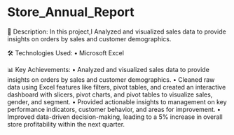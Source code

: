 # Store_Annual_Report

📝 Description: In this project,I Analyzed and visualized sales data to provide insights on orders by sales and customer demographics.

🛠️ Technologies Used: • Microsoft Excel

📊 Key Achievements: 
• Analyzed and visualized sales data to provide insights on orders by sales and customer demographics.
• Cleaned raw data using Excel features like filters, pivot tables, and created an interactive dashboard with slicers, pivot charts, and pivot tables to visualize sales, gender, and segment.
• Provided actionable insights to management on key performance indicators, customer behavior, and areas for improvement.
• Improved data-driven decision-making, leading to a 5% increase in overall store profitability within the next quarter.
